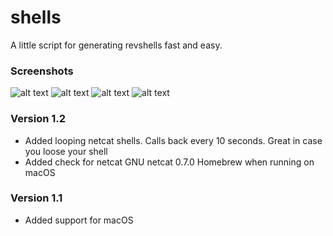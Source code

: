 # shells
A little script for generating revshells fast and easy. 

### Screenshots

![alt text](https://github.com/4ndr34z/shells/blob/main/screenshots/ShellsMacOS.png?raw=true)
![alt text](https://github.com/4ndr34z/shells/blob/main/screenshots/shells2.png?raw=true)
![alt text](https://github.com/4ndr34z/shells/blob/main/screenshots/shells3.png?raw=true)
![alt text](https://github.com/4ndr34z/shells/blob/main/screenshots/shells4.png?raw=true)

### Version 1.2
- Added looping netcat shells. Calls back every 10 seconds. Great in case you loose your shell
- Added check for netcat GNU netcat 0.7.0 Homebrew when running on macOS

### Version 1.1
- Added support for macOS
